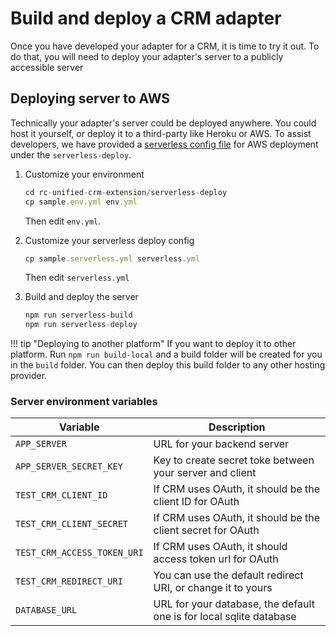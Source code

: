 # Build and deploy a CRM adapter

Once you have developed your adapter for a CRM, it is time to try it out. To do that, you will need to deploy your adapter's server to a publicly accessible server


## Deploying server to AWS

Technically your adapter's server could be deployed anywhere. You could host it yourself, or deploy it to a third-party like Heroku or AWS. To assist developers, we have provided a [serverless config file](https://www.serverless.com/) for AWS deployment under the `serverless-deploy`. 

1. Customize your environment
    
    ```js
	cd rc-unified-crm-extension/serverless-deploy
	cp sample.env.yml env.yml
	```
	
	Then edit `env.yml`.

2. Customize your serverless deploy config
    
	```js
	cp sample.serverless.yml serverless.yml
	```
	
	Then edit `serverless.yml`

3. Build and deploy the server

    ```js
	npm run serverless-build
	npm run serverless-deploy
	```
	
!!! tip "Deploying to another platform" 
    If you want to deploy it to other platform. Run `npm run build-local` and a build folder will be created for you in the `build` folder. You can then deploy this build folder to any other hosting provider.

### Server environment variables

| Variable                    | Description                                                         |
|-----------------------------|---------------------------------------------------------------------|
| `APP_SERVER`                | URL for your backend server                                         |
| `APP_SERVER_SECRET_KEY`     | Key to create secret toke between your server and client            |
| `TEST_CRM_CLIENT_ID`        | If CRM uses OAuth, it should be the client ID for OAuth             |
| `TEST_CRM_CLIENT_SECRET`    | If CRM uses OAuth, it should be the client secret for OAuth         |
| `TEST_CRM_ACCESS_TOKEN_URI` | If CRM uses OAuth, it should access token url for OAuth             |
| `TEST_CRM_REDIRECT_URI`     | You can use the default redirect URI, or change it to yours         |
| `DATABASE_URL`              | URL for your database, the default one is for local sqlite database |

